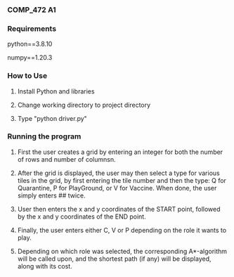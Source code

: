 ### COMP_472 A1

### Requirements

python==3.8.10

numpy==1.20.3

### How to Use 

1. Install Python and libraries

2. Change working directory to project directory

3. Type "python driver.py"

### Running the program 

1. First the user creates a grid by entering an integer for both
   the number of rows and number of columnsn.

2. After the grid is displayed, the user may then select a type
   for various tiles in the grid, by first entering the tile 
   number and then the type: Q for Quarantine, P for PlayGround,
   or V for Vaccine. When done, the user simply enters ## twice.

3. User then enters the x and y coordinates of the START point, 
   followed by the x and y coordinates of the END point.

4. Finally, the user enters either C, V or P depending on the 
   role it wants to play. 

5. Depending on which role was selected, the corresponding 
   A*-algorithm will be called upon, and the shortest path 
   (if any) will be displayed, along with its cost. 
